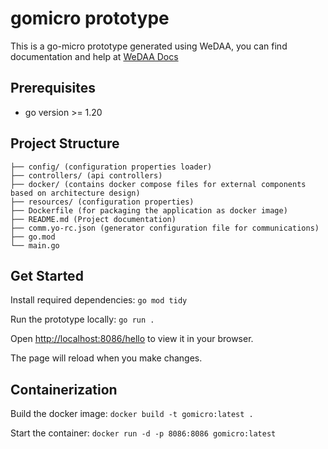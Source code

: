 # gomicro prototype

This is a go-micro prototype generated using WeDAA, you can find documentation and help at [WeDAA Docs](https://www.wedaa.tech/docs/introduction/what-is-wedaa/)

## Prerequisites

- go version >= 1.20

## Project Structure

```
├── config/ (configuration properties loader)
├── controllers/ (api controllers)
├── docker/ (contains docker compose files for external components based on architecture design)
├── resources/ (configuration properties)
├── Dockerfile (for packaging the application as docker image)
├── README.md (Project documentation)
├── comm.yo-rc.json (generator configuration file for communications)
├── go.mod
└── main.go
```

## Get Started

Install required dependencies: `go mod tidy`

Run the prototype locally: `go run .`

Open [http://localhost:8086/hello](http://localhost:8086/hello) to view it in your browser.

The page will reload when you make changes.

## Containerization

Build the docker image: `docker build -t gomicro:latest .`

Start the container: `docker run -d -p 8086:8086 gomicro:latest`
